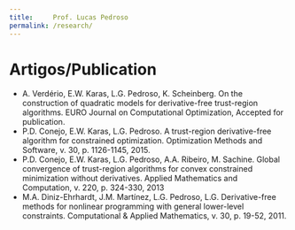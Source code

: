 ```yaml
---
title:     Prof. Lucas Pedroso
permalink: /research/
---
```

# Artigos/Publication

- A. Verdério, E.W. Karas, L.G. Pedroso, K. Scheinberg. On the construction of quadratic models for derivative-free trust-region algorithms. EURO Journal on Computational Optimization, Accepted for publication.
- P.D. Conejo, E.W. Karas, L.G. Pedroso. A trust-region derivative-free algorithm for constrained optimization. Optimization Methods and Software, v. 30, p. 1126-1145, 2015.
- P.D. Conejo, E.W. Karas, L.G. Pedroso, A.A. Ribeiro, M. Sachine. Global convergence of trust-region algorithms for convex constrained minimization without derivatives. Applied Mathematics and Computation, v. 220, p. 324-330, 2013
- M.A. Diniz-Ehrhardt, J.M. Martínez, L.G. Pedroso, L.G. Derivative-free methods for nonlinear programming with general lower-level constraints. Computational & Applied Mathematics, v. 30, p. 19-52, 2011.
